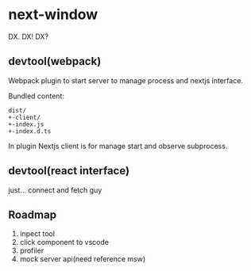 # next-window

DX. DX! DX?

## devtool(webpack)

Webpack plugin to start server to manage process and nextjs interface.

Bundled content:

```
dist/
+-client/
+-index.js
+-index.d.ts
```

In plugin Nextjs client is for manage start and observe subprocess.

## devtool(react interface)

just... connect and fetch guy

## Roadmap

1. inpect tool
2. click component to vscode
3. profiler
4. mock server api(need reference msw)
